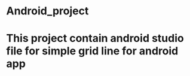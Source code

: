 # Android_project
# 
# This project contain android studio file for simple grid line for android app
